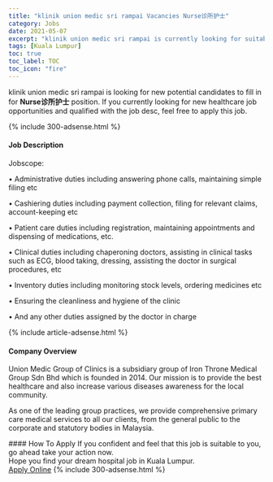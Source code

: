 ```yaml
---
title: "klinik union medic sri rampai Vacancies Nurse诊所护士" 
category: Jobs 
date: 2021-05-07 
excerpt: "klinik union medic sri rampai is currently looking for suitable person to fill in the Nurse诊所护士 which positioned at Kuala Lumpur" 
tags: [Kuala Lumpur] 
toc: true 
toc_label: TOC 
toc_icon: "fire" 
--- 
```


<p>klinik union medic sri rampai is looking for new potential candidates to fill in for <b>Nurse诊所护士</b> position. If you currently looking for new healthcare job opportunities and qualified with the job desc, feel free to apply this job.
</p>{% include 300-adsense.html %} 
<div><div><h4>Job Description</h4></div><div><div><span><div><p><span>Jobscope:</span></p><p><span>&#8226; Administrative duties including answering phone calls, maintaining simple filing etc</span></p><p><span>&#8226; Cashiering duties including payment collection, filing for relevant claims, account-keeping etc</span></p><p><span>&#8226; Patient care duties including registration, maintaining appointments and dispensing of medications, etc.</span></p><p><span>&#8226; Clinical duties including chaperoning doctors, assisting in clinical tasks such as ECG, blood taking, dressing, assisting the doctor in surgical procedures, etc</span></p><p><span>&#8226; Inventory duties including monitoring stock levels, ordering medicines etc</span></p><p><span>&#8226; Ensuring the cleanliness and hygiene of the clinic</span></p><p><span>&#8226; And any other duties assigned by the doctor in charge</span></p></div></span></div></div></div> 
{% include article-adsense.html %} 
<div><div><h4>Company Overview</h4></div><div><div><span><div><p>Union Medic Group of Clinics is a subsidiary group of Iron Throne Medical Group Sdn Bhd which is founded in 2014. Our mission is to provide the best healthcare and also increase various diseases awareness for the local community.</p><p>As one of the leading group practices, we provide comprehensive primary care medical services to all our clients, from the general public to the corporate and statutory bodies in Malaysia.</p></div></span></div></div></div> 
#### How To Apply 
If you confident and feel that this job is suitable to you, go ahead take your action now. <br/> 
Hope you find your dream hospital job in Kuala Lumpur. <br/> 
<a href="https://www.jobstreet.com.my/en/job/nurse诊所护士-4560143?jobId=jobstreet-my-job-4560143" class="btn btn--warning" target="_blank" rel="nofollow noopenner">Apply Online</a> 
{% include 300-adsense.html %} 